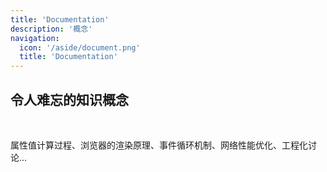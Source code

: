 ```yaml
---
title: 'Documentation'
description: '概念'
navigation:
  icon: '/aside/document.png'
  title: 'Documentation'
---
```


## 令人难忘的知识概念

<br />

属性值计算过程、浏览器的渲染原理、事件循环机制、网络性能优化、工程化讨论...
